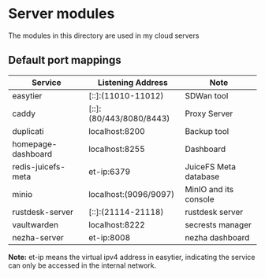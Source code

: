 # Server modules

The modules in this directory are used in my cloud servers

## Default port mappings

| Service            | Listening Address       | Note                  |
| ------------------ | ----------------------- | --------------------- |
| easytier           | [::]:(11010-11012)      | SDWan tool            |
| caddy              | [::]:(80/443/8080/8443) | Proxy Server          |
| duplicati          | localhost:8200          | Backup tool           |
| homepage-dashboard | localhost:8255          | Dashboard             |
| redis-juicefs-meta | et-ip:6379              | JuiceFS Meta database |
| minio              | localhost:(9096/9097)   | MinIO and its console |
| rustdesk-server    | [::]:(21114-21118)      | rustdesk server       |
| vaultwarden        | localhost:8222          | secrests manager      |
| nezha-server       | et-ip:8008              | nezha dashboard       |

**Note:** et-ip means the virtual ipv4 address in easytier, indicating the service can only be accessed in the internal network.
